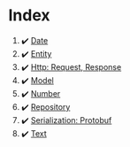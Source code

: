 # Index

1. ✔️ [Date](https://github.com/gurisa/arjuna/blob/master/docs/date.md)
2. ✔️ [Entity](https://github.com/gurisa/arjuna/blob/master/docs/entity.md)
3. ✔️ [Http: Request, Response](https://github.com/gurisa/arjuna/blob/master/docs/http.md)
4. ✔️ [Model](https://github.com/gurisa/arjuna/blob/master/docs/model.md)
5. ✔️ [Number](https://github.com/gurisa/arjuna/blob/master/docs/number.md)
6. ✔️ [Repository](https://github.com/gurisa/arjuna/blob/master/docs/repository.md)
7. ✔️ [Serialization: Protobuf](https://github.com/gurisa/arjuna/blob/master/docs/serialization.md)
8. ✔️ [Text](https://github.com/gurisa/arjuna/blob/master/docs/text.md)

